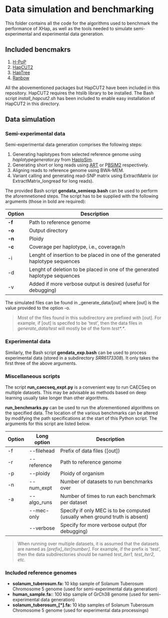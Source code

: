 # Data simulation and benchmarking
This folder contains all the code for the algorithms used to benchmark the performance of XHap, as well as the tools needed to simulate semi-experimental and experimental data generation.

## Included bencmakrs
1. [H-PoP](https://github.com/MinzhuXie/H-PoPG)
2. [HapCUT2](https://github.com/vibansal/HapCUT2)
3. [HapTree](http://cb.csail.mit.edu/cb/haptree/)
4. [Ranbow](https://github.com/moeinzadeh/Ranbow)

All the abovementioned packages but HapCUT2 have been included in this repository. HapCUT2 requires the htslib library to be installed. The Bash script _install_hapcut2.sh_ has been included to enable easy installation of HapCUT2 in this directory.

## Data simulation

### Semi-experimental data
Semi-experimental data generation comprises the following steps:
1. Generating haplotypes from selected reference genome using _haplotypegenerator.py_ from [HaploSim](https://github.com/EhsanMotazedi/Haplosim).
2. Generating short or long reads using [ART](https://www.niehs.nih.gov/research/resources/software/biostatistics/art/index.cfm) or P[BSIM2](https://github.com/yukiteruono/pbsim2) respectively.
3. Aligning reads to reference genome using BWA-MEM.
4. Variant calling and generating read-SNP matrix using ExtractMatrix (or ExtractMatrix_longread for long reads).

The provided Bash script **gendata_semiexp.bash** can be used to perform the aforemnetioned steps. The script has to be supplied with the following arguments (those in bold are required): 

| Option | Description |
|--------|-------------|
| **-f** | Path to reference genome |
| **-o** | Output directory |
| **-n** | Ploidy |
| **-c** | Coverage per haplotype, i.e., coverage/n|
| -i | Lenght of insertion to be placed in one of the generated haplotype sequences |
| -d | Lenght of deletion to be placed in one of the generated haplotype sequences |
| -v | Added if more verbose output is desired (useful for debugging)|

The simulated files can be found in _generate_data/[out] where [out] is the value provided to the option -o. 
> Most of the files found in this subdirectory are prefixed with [out]. For example, if [out] is specifed to be 'test', then the data files in _generate_data/test_ will mostly be of the form _test*.*_.

### Experimental data
Similarly, the Bash script **gendata_exp.bash** can be used to process experimental data (stored in a subdirectory _SRR6173308_). It only takes the first three of the above arguments.

### Miscellaneous scripts
The script **run_caecseq_expt.py** is a convenient way to run CAECSeq on multiple datasets. This may be advisable as methods based on deep learning usually take longer than other algorithms.

**run_benchmarks.py** can be used to run the aforementioned algorithms on the specified data. The location of the various benchmarks can be altered by modifying the path specifications at the start of this Python script. The arguments for this script are listed below. 

| Option | Long option | Description |
|--------|-------------|-------------|
| -f | --filehead  |  Prefix of data files ([out])|
| -r | --reference |  Path to reference genome |
| -p | --ploidy| Ploidy of organism |
| -n | --num_expt | Number of datasets to run benchmarks over |
|-a | --algo_runs | Number of times to run each benchmark per dataset |
||--mec-only| Specify if only MEC is to be computed (usually when ground truth is absent) |
||--verbose| Specify for more verbose output (for debugging)


> When running over multiple datasets, it is assumed that the datasets are named as *[prefix]_iter[number]*. For example, if the prefix is 'test', then the data subdirectories should be named _test_iter1, test_iter2, etc._

### Included reference genomes
- **solanum_tuberosum.fa:** 10 kbp sample of Solanum Tuberosum Chromosome 5 genome (used for semi-experimental data generation)
- **human_sample.fa:**: 100 kbp sample of GrCh38 genome (used for semi-experimental data generation)
- **solanum_tuberosum_[*].fa:** 10 kbp samples of Solanum Tuberosum Chromosome 5 genome (used for experimental data processings)